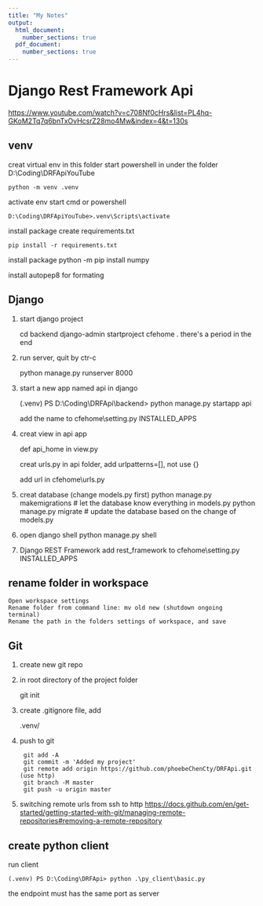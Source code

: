 ```yaml
---
title: "My Notes"
output:
  html_document:
    number_sections: true
  pdf_document:
    number_sections: true
---
```


# Django Rest Framework Api
https://www.youtube.com/watch?v=c708Nf0cHrs&list=PL4hq-GKoM2Tq7q6bnTxOvHcsrZ28mo4Mw&index=4&t=130s

## venv 
creat virtual env in this folder
start powershell in under the folder D:\Coding\DRFApiYouTube

    python -m venv .venv

activate env
start cmd or powershell

    D:\Coding\DRFApiYouTube>.venv\Scripts\activate

install package
create requirements.txt

    pip install -r requirements.txt

install package
    python -m pip install numpy

install autopep8 for formating

## Django
1. start django project

    cd backend
    django-admin startproject cfehome .
there's a period in the end

2. run server, quit by ctr-c

    python manage.py runserver 8000

3. start a new app named api in django

    (.venv) PS D:\Coding\DRFApi\backend> python manage.py startapp api

    add the name to cfehome\setting.py INSTALLED_APPS
    
4. creat view in api app

    def api_home in view.py
    
    creat urls.py in api folder, add urlpatterns=[], not use {}

    add url in cfehome\urls.py

5. creat database (change models.py first)
    python manage.py makemigrations # let the database know everything in models.py
    python manage.py migrate # update the database based on the change of models.py

6. open django shell
    python manage.py shell

7. Django REST Framework
    add rest_framework to cfehome\setting.py INSTALLED_APPS
    
## rename folder in workspace

    Open workspace settings
    Rename folder from command line: mv old new (shutdown ongoing terminal)
    Rename the path in the folders settings of workspace, and save

## Git
1. create new git repo
2. in root directory of the project folder
    
    git init
3. create .gitignore file, add 

    .venv/
4. push to git

        git add -A
        git commit -m 'Added my project'
        git remote add origin https://github.com/phoebeChenCty/DRFApi.git (use http)
        git branch -M master
        git push -u origin master
5. switching remote urls from ssh to http
https://docs.github.com/en/get-started/getting-started-with-git/managing-remote-repositories#removing-a-remote-repository

## create python client
run client

    (.venv) PS D:\Coding\DRFApi> python .\py_client\basic.py

the endpoint must has the same port as server